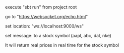 
execute "sbt run" from project root

go to "https://websocket.org/echo.html"

set location: "ws://localhost:9000/ws"

set message: to a stock symbol (aapl, abc, dal, nke)

It will return real prices in real time for the stock symbol
